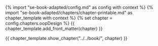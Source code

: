 <frontmatter>
{% import "se-book-adapted/config.md" as config with context %}
{% import "se-book-adapted/chapters/chapter-printable.md" as chapter_template with context %}
{% set chapter = config.chapters.oopDesign %}
{{ chapter_template.add_front_matter(chapter) }}
</frontmatter>

{{ chapter_template.show_chapter("../../book/", chapter) }}